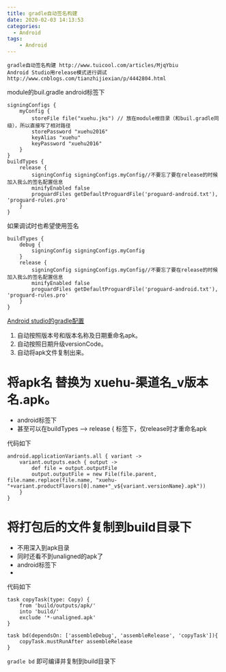 ```yaml
---
title: gradle自动签名构建
date: 2020-02-03 14:13:53
categories:
  - Android
tags:
	- Android
---
```


	gradle自动签名构建 http://www.tuicool.com/articles/MjqYbiu
	Android Studio用release模式进行调试  http://www.cnblogs.com/tianzhijiexian/p/4442804.html
module的buil.gradle android标签下

	signingConfigs {
        myConfig {
            storeFile file("xuehu.jks") // 放在module根目录（和buil.gradle同级），所以直接写了相对路径
            storePassword "xuehu2016"
            keyAlias "xuehu"
            keyPassword "xuehu2016"
        }
    }
    buildTypes {
        release {
            signingConfig signingConfigs.myConfig//不要忘了要在release的时候加入我么的签名配置信息
            minifyEnabled false
            proguardFiles getDefaultProguardFile('proguard-android.txt'), 'proguard-rules.pro'
        }
    }

如果调试时也希望使用签名

	buildTypes {
        debug {
            signingConfig signingConfigs.myConfig
        }
        release {
            signingConfig signingConfigs.myConfig//不要忘了要在release的时候加入我么的签名配置信息
            minifyEnabled false
            proguardFiles getDefaultProguardFile('proguard-android.txt'), 'proguard-rules.pro'
        }
    }

[Android studio的gradle配置 ](http://blog.chinaunix.net/uid-20771867-id-5106723.html)

1. 自动按照版本号和版本名称及日期重命名apk。
2. 自动按照日期升级versionCode。
3. 自动将apk文件复制出来。

# 将apk名 替换为 xuehu-渠道名_v版本名.apk。 #

- android标签下
- 甚至可以在buildTypes --> release { 标签下，仅release时才重命名apk

代码如下

	android.applicationVariants.all { variant ->
        variant.outputs.each { output ->
            def file = output.outputFile
            output.outputFile = new File(file.parent, file.name.replace(file.name, "xuehu-"+variant.productFlavors[0].name+"_v${variant.versionName}.apk"))
        }
    }

# 将打包后的文件复制到build目录下 #

- 不用深入到apk目录
- 同时还看不到unaligned的apk了
- android标签下
- 
代码如下

	task copyTask(type: Copy) {
	    from 'build/outputs/apk/'
	    into 'build/'
	    exclude '*-unaligned.apk'
	}
	
	task bd(dependsOn: ['assembleDebug', 'assembleRelease', 'copyTask']){
	    copyTask.mustRunAfter assembleRelease
	}

`gradle bd` 即可编译并复制到build目录下
